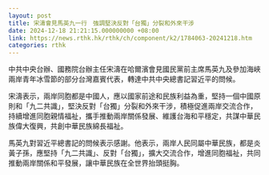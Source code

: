```yaml
---
layout: post
title: 宋濤會見馬英九一行　強調堅決反對「台獨」分裂和外來干涉
date: 2024-12-18 21:21:15.000000000 +08:00
link: https://news.rthk.hk/rthk/ch/component/k2/1784063-20241218.htm
categories: rthk
---
```


中共中央台辦、國務院台辦主任宋濤在哈爾濱會見國民黨前主席馬英九及參加海峽兩岸青年冰雪節的部分台灣嘉賓代表，轉達中共中央總書記習近平的問候。

宋濤表示，兩岸同胞都是中國人，應以國家前途和民族利益為重，堅持一個中國原則和「九二共識」，堅決反對「台獨」分裂和外來干涉，積極促進兩岸交流合作，持續增進同胞親情福祉，攜手推動兩岸關係發展、維護台海和平穩定，共謀中華民族偉大復興，共創中華民族綿長福祉。

馬英九對習近平總書記的問候表示感謝。他表示，兩岸人民同屬中華民族，都是炎黃子孫，應堅持「九二共識」、反對「台獨」，擴大交流合作，增進同胞福祉，共同推動兩岸關係和平發展，讓中華民族在全世界抬頭挺胸。
